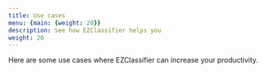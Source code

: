```yaml
---
title: Use cases
menu: {main: {weight: 20}}
description: See how EZClassifier helps you
weight: 20
---
```


Here are some use cases where EZClassifier can increase your productivity.
